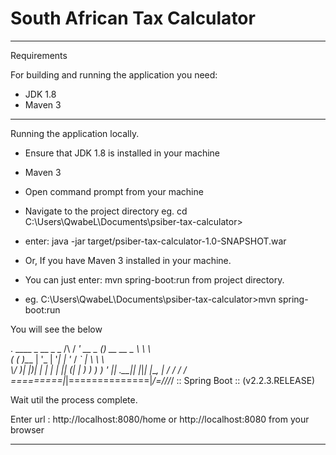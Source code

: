 # South African Tax Calculator

-------------------------------------------------------------------------------------------------------------------------------
Requirements

For building and running the application you need:

- JDK 1.8
- Maven 3

-------------------------------------------------------------------------------------------------------------------------------

Running the application locally.

- Ensure that JDK 1.8 is installed in your machine
- Maven 3

- Open command prompt from your machine
- Navigate to the project directory eg. cd C:\Users\QwabeL\Documents\psiber-tax-calculator>
- enter: java -jar target/psiber-tax-calculator-1.0-SNAPSHOT.war


- Or, If you have Maven 3 installed in your machine.
- You can just enter:  mvn spring-boot:run from project directory.
- eg. C:\Users\QwabeL\Documents\psiber-tax-calculator>mvn spring-boot:run 

You will see the below

 .   ____          _            __ _ _
 /\\ / ___'_ __ _ _(_)_ __  __ _ \ \ \ \
( ( )\___ | '_ | '_| | '_ \/ _` | \ \ \ \
 \\/  ___)| |_)| | | | | || (_| |  ) ) ) )
  '  |____| .__|_| |_|_| |_\__, | / / / /
 =========|_|==============|___/=/_/_/_/
 :: Spring Boot ::        (v2.2.3.RELEASE)
 
 Wait util the process complete.
 
 Enter url : http://localhost:8080/home or http://localhost:8080 from your browser
 
 ------------------------------------------------------------------------------------------------
 



